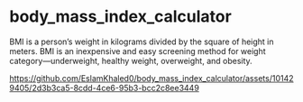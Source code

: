 # body_mass_index_calculator
 BMI is a person’s weight in kilograms divided by the square of height in meters. BMI is an inexpensive and easy screening method for weight category—underweight, healthy weight, overweight, and obesity.


https://github.com/EslamKhaled0/body_mass_index_calculator/assets/101429405/2d3b3ca5-8cdd-4ce6-95b3-bcc2c8ee3449

